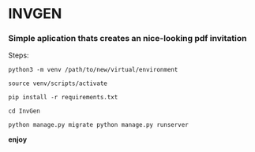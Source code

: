 # INVGEN
### Simple aplication thats creates an nice-looking pdf invitation 

Steps:

```
python3 -m venv /path/to/new/virtual/environment

source venv/scripts/activate

pip install -r requirements.txt

cd InvGen

python manage.py migrate python manage.py runserver
```

**enjoy**
